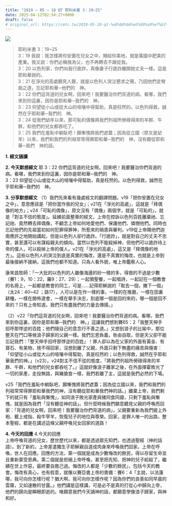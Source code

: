 ```yaml
---
title: "2019 – 05 – 18 QT 耶利米書 3：19~25"
date: 2025-04-12T02:54:27+0800
draft: false
# original_url: https://cmtc.tw/2019-05-18-qt-%e8%80%b6%e5%88%a9%e7%b1%b3%e6%9b%b8-3%ef%bc%9a1925
---
```


![](/images/qt.jpg)
> 耶利米書 3：19\~25  
> 3：19 我說：我怎樣將你安置在兒女之中，賜給你美地，就是萬國中肥美的產業。我又說：你們必稱我為父，也不再轉去不跟從我。  
> 3：20 以色列家，你們向我行詭詐，真像妻子行詭詐離開她丈夫一樣。這是耶和華說的。  
> 3：21 在淨光的高處聽見人聲，就是以色列人哭泣懇求之聲，乃因他們走彎曲之道，忘記耶和華─他們的　神。  
> 3：22 你們這背道的兒女啊，回來吧！我要醫治你們背道的病。看哪，我們來到你這裏，因你是耶和華─我們的　神。  
> 3：23 仰望從小山或從大山的喧嚷中得幫助，真是枉然的。以色列得救，誠然在乎耶和華─我們的　神。  
> 3：24 從我們幼年以來，那可恥的偶像將我們列祖所勞碌得來的羊群、牛群，和他們的兒女都吞吃了。  
> 3：25 我們在羞恥中躺臥吧！願慚愧將我們遮蓋；因為從立國（原文是幼年）以來，我們和我們的列祖常常得罪耶和華─我們的　神，沒有聽從耶和華─我們　神的話。

**1. 經文誦讀**

**2.  今天默想經文**
耶 3：22 你們這背道的兒女啊，回來吧！我要醫治你們背道的病。看哪，我們來到你這裏，因你是耶和華─我們的　神。  
3：23 仰望從小山或從大山的喧嚷中得幫助，真是枉然的。以色列得救，誠然在乎耶和華─我們的　神。

**3. 分享默想經文**
（1）我們先來看有幾處經文的翻譯問題。v19「把你安置在兒女之中」，意思應該是「把你當作我的兒女」；v21在「淨光的高處」，這就是「拜偶像的地方」；v24「可恥的偶像」，原文沒有「偶像」兩個字，就是「可恥的」，就是「對主不信的態度」。延續前面整章的經文，上帝在控訴以色列百姓離棄祂、忘記祂、竟然轉去拜偶像，不顧念上帝如何地愛他們、保護他們、憐憫他們。同時也忘記他們的先祖當初如何犯罪得罪神，所惹來的禍患與審判。v19從上帝賜他們迦南應許之地開始講起，但是以色列人卻行詭詐。「行詭詐」，就是對自己的丈夫不忠實，甚至還可以有謀殺親夫的傾向。當然以色列不能殺掉神，但他們可以詭詐待上帝的僕人，可以殺掉上帝的僕人。v21在「淨光的高處」，這又是「拜偶像的地方」。這些以色列人的哭泣到底是真實的悔改，還是不真實的悔改，也就是上帝到最後接納不接納，這我們也都不知道。只為人看外貌，唯上帝鑑察人心。

康來昌牧師：「一大批的以色列的人雖像海邊的砂一樣的多，得救的不過是少數（賽1：9，10：22，羅9：27、29）；一起領聖餐，一起唱詩，一起記在一個教會的名冊上，一起都是教會的同工，可是……記得耶穌說的「取去一個，撇下一個」（太24：40\~42 ；路17），人可以是在作一樣的事，一樣的在推磨，一樣在田裏耕種，一樣在開佈道會，一樣在舉手決志，到底哪一個是回的來的，哪一個是回不來的？只有上帝知道。我們只有盡我們的力量去傳揚。」

（2）v22「你們這背道的兒女啊，回來吧！我要醫治你們背道的病。看哪，我們來到你這裏，因你是耶和華─我們的　神。」這讓我們想到賽65：2「我整天伸手招呼那悖逆的百姓；他們隨自己的意念行不善之道。」又想到浪子的比喻中，那位整天在門口等候浪子歸家的父親一樣。我們忘恩負義，咎由自取，但是天父卻不能忘記我們：「整天伸手招呼那悖逆的百姓」！罪人卻以為在父家的外面有黃金、有寶石、有美物，捨不得回家，沒想到離了父親，外面只剩下無盡的痛苦與傷害：「仰望從小山或從大山的喧嚷中得幫助，真是枉然的；以色列得救，誠然在乎耶和華我們的神。」（v23）。v24對主不信不從的態度，「將我們列祖所勞碌得來的羊群、牛群，和他們的兒女都吞吃了。」這就好像浪子離家之後，在外面揮霍敗光了一切的家產，走投無路，與豬搶食一樣，我們若離了主，這就是我們必然的下場。

v25「我們在羞恥中躺臥吧，願慚愧將我們遮蓋；因為從立國以來，我們和我們的列祖常常得罪耶和華我們的神，沒有聽從耶和華我們神的話。」離棄上帝，我們剩下的就只有「羞恥與慚愧」，如同浪子敗光家產與猪同食同寢，只剩下羞恥與慚愧，就是因為我們「沒有聽從神的話」。但什麼時候我們願意聽見父親的呼喚而回家：「背道的兒女啊，回來吧！我要醫治你們背道的病」，父親要重新為我們披上外袍、戴上戒指、殺牛宰羊，恢復兒子的地位與尊榮。回家，是罪人唯一的出路，整本聖經，都是在講述這條父親呼喚兒女回家的道路！

**4. 今天的回應**
4.今天的回應  
上帝呼喚背道的兒女，歷世歷代以來，都是透過眾先知們，也透過聖經（神的話語）。到了新約，上帝差遣獨生子耶穌親自道成肉身來呼喚我們回家。上帝在呼喚，世人在回應。回應的方法，第一個就是成為少數悔改的餘民，得以存留生命並且重新蒙受恩典。第二個就是拒絕上帝呼喚，甚至把先知、把神的兒子給殺了，繼續在世上作惡，最終要自擔己過。悔改的人都是「少數的餘民」，包括今天的教會。悔改有真心，也有假意，就像以賽亞書上帝的責備：賽6：4「主說，以法蓮哪，我可向你怎樣行呢？猶大啊，我可向你怎樣作呢？因為你們的良善如同早晨的雲霧，又如速散的甘露。」他們講是這樣講，可是必不是真的打從心中歸向上帝，他們的歸向是瞬眼即逝的。唯願意我們今天讀神的話，都願意學像浪子歸家，與神和好。
